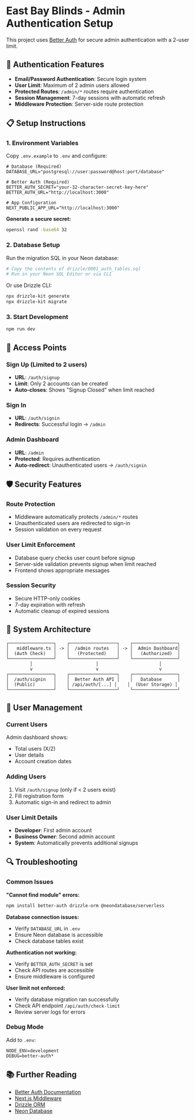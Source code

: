 # East Bay Blinds - Admin Authentication Setup

This project uses [Better Auth](https://www.better-auth.com) for secure admin authentication with a 2-user limit.

## 🔐 Authentication Features

- **Email/Password Authentication**: Secure login system
- **User Limit**: Maximum of 2 admin users allowed
- **Protected Routes**: `/admin/*` routes require authentication
- **Session Management**: 7-day sessions with automatic refresh
- **Middleware Protection**: Server-side route protection

## 📋 Setup Instructions

### 1. Environment Variables

Copy `.env.example` to `.env` and configure:

```env
# Database (Required)
DATABASE_URL="postgresql://user:password@host:port/database"

# Better Auth (Required)
BETTER_AUTH_SECRET="your-32-character-secret-key-here"
BETTER_AUTH_URL="http://localhost:3000"

# App Configuration
NEXT_PUBLIC_APP_URL="http://localhost:3000"
```

**Generate a secure secret:**
```bash
openssl rand -base64 32
```

### 2. Database Setup

Run the migration SQL in your Neon database:

```bash
# Copy the contents of drizzle/0001_auth_tables.sql
# Run in your Neon SQL Editor or via CLI
```

Or use Drizzle CLI:
```bash
npx drizzle-kit generate
npx drizzle-kit migrate
```

### 3. Start Development

```bash
npm run dev
```

## 🚪 Access Points

### Sign Up (Limited to 2 users)
- **URL**: `/auth/signup`
- **Limit**: Only 2 accounts can be created
- **Auto-closes**: Shows "Signup Closed" when limit reached

### Sign In
- **URL**: `/auth/signin`
- **Redirects**: Successful login → `/admin`

### Admin Dashboard
- **URL**: `/admin`
- **Protected**: Requires authentication
- **Auto-redirect**: Unauthenticated users → `/auth/signin`

## 🛡️ Security Features

### Route Protection
- Middleware automatically protects `/admin/*` routes
- Unauthenticated users are redirected to sign-in
- Session validation on every request

### User Limit Enforcement
- Database query checks user count before signup
- Server-side validation prevents signup when limit reached
- Frontend shows appropriate messages

### Session Security
- Secure HTTP-only cookies
- 7-day expiration with refresh
- Automatic cleanup of expired sessions

## 🔧 System Architecture

```
┌─────────────────┐    ┌──────────────────┐    ┌─────────────────┐
│   middleware.ts │ -> │  /admin routes   │ -> │  Admin Dashboard│
│  (Auth Check)   │    │   (Protected)    │    │   (Authorized)  │
└─────────────────┘    └──────────────────┘    └─────────────────┘
         │                        │                       │
         v                        v                       v
┌─────────────────┐    ┌──────────────────┐    ┌─────────────────┐
│  /auth/signin   │    │  Better Auth API │    │   Database      │
│  (Public)       │    │ /api/auth/[...] │    │  (User Storage) │
└─────────────────┘    └──────────────────┘    └─────────────────┘
```

## 👥 User Management

### Current Users
Admin dashboard shows:
- Total users (X/2)
- User details
- Account creation dates

### Adding Users
1. Visit `/auth/signup` (only if < 2 users exist)
2. Fill registration form
3. Automatic sign-in and redirect to admin

### User Limit Details
- **Developer**: First admin account
- **Business Owner**: Second admin account  
- **System**: Automatically prevents additional signups

## 🔍 Troubleshooting

### Common Issues

**"Cannot find module" errors:**
```bash
npm install better-auth drizzle-orm @neondatabase/serverless
```

**Database connection issues:**
- Verify `DATABASE_URL` in `.env`
- Ensure Neon database is accessible
- Check database tables exist

**Authentication not working:**
- Verify `BETTER_AUTH_SECRET` is set
- Check API routes are accessible
- Ensure middleware is configured

**User limit not enforced:**
- Verify database migration ran successfully
- Check API endpoint `/api/auth/check-limit`
- Review server logs for errors

### Debug Mode

Add to `.env`:
```env
NODE_ENV=development
DEBUG=better-auth*
```

## 📚 Further Reading

- [Better Auth Documentation](https://www.better-auth.com)
- [Next.js Middleware](https://nextjs.org/docs/app/building-your-application/routing/middleware)
- [Drizzle ORM](https://orm.drizzle.team/)
- [Neon Database](https://neon.tech/docs) 
